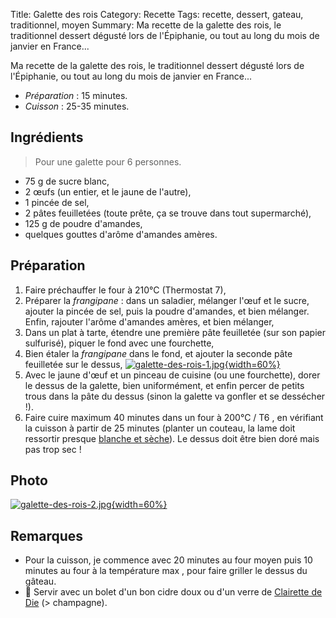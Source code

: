 Title: Galette des rois
Category: Recette
Tags: recette, dessert, gateau, traditionnel, moyen
Summary: Ma recette de la galette des rois, le traditionnel dessert dégusté lors de l'Épiphanie, ou tout au long du mois de janvier en France...

Ma recette de la galette des rois, le traditionnel dessert dégusté lors de l'Épiphanie, ou tout au long du mois de janvier en France...

- *Préparation* : 15 minutes.
- *Cuisson* : 25-35 minutes.

## Ingrédients
> Pour une galette pour 6 personnes.

- 75 g de sucre blanc,
- 2 œufs (un entier, et le jaune de l'autre),
- 1 pincée de sel,
- 2 pâtes feuilletées (toute prête, ça se trouve dans tout supermarché),
- 125 g de poudre d'amandes,
- quelques gouttes d'arôme d'amandes amères.

## Préparation
1. Faire préchauffer le four à 210°C (Thermostat 7),
2. Préparer la *frangipane* : dans un saladier, mélanger l'œuf et le sucre, ajouter la pincée de sel, puis la poudre d'amandes, et bien mélanger. Enfin, rajouter l'arôme d'amandes amères, et bien mélanger,
3. Dans un plat à tarte, étendre une première pâte feuilletée (sur son papier sulfurisé), piquer le fond avec une fourchette,
4. Bien étaler la *frangipane* dans le fond, et ajouter la seconde pâte feuilletée sur le dessus,
   [![galette-des-rois-1.jpg]({filename}images/galette-des-rois-1.jpg){width=60%}]({filename}images/galette-des-rois-1.jpg)
5. Avec le jaune d'œuf et un pinceau de cuisine (ou une fourchette), dorer le dessus de la galette, bien uniformément, et enfin percer de petits trous dans la pâte du dessus (sinon la galette va gonfler et se dessécher !).
6. Faire cuire maximum 40 minutes dans un four à 200°C / T6 <i class="fa fa-thermometer-full" aria-hidden="true"></i>, en vérifiant la cuisson à partir de 25 minutes (planter un couteau, la lame doit ressortir presque [blanche et sèche](https://youtu.be/oTcvz3jDqzc?t=8)). Le dessus doit être bien doré mais pas trop sec !

## Photo
[![galette-des-rois-2.jpg]({filename}images/galette-des-rois-2.jpg){width=60%}]({filename}images/galette-des-rois-2.jpg)

## Remarques
- Pour la cuisson, je commence avec 20 minutes au four moyen <i class="fa fa-thermometer-half" aria-hidden="true"></i> puis 10 minutes au four à la température max <i class="fa fa-thermometer-full" aria-hidden="true"></i>, pour faire griller le dessus du gâteau.
- :wine_glass: Servir avec un bolet d'un bon cidre doux ou d'un verre de [Clairette de Die](https://fr.wikipedia.org/wiki/Clairette_de_Die) (> champagne).
